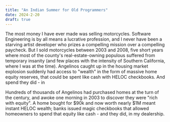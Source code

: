 ```yaml
---
title: "An Indian Summer for Old Programmers"
date: 2024-2-20
draft: true
---
```

The most money I have ever made was selling motorcycles. Software Engineering is by all means a lucrative profession, and I never have been a starving artist developer who prizes a compelling mission over a compelling paycheck. But I sold motorcycles between 2003 and 2008, five short years where most of the county's real-estate-owning populous suffered from temporary insanity (and few places with the intensity of Southern California, where I was at the time). Angelinos caught up in the housing market explosion suddenly had access to "wealth" in the form of massive home equity reserves, that could be spent like cash with HELOC checkbooks. And spend they did - in



Hundreds of thousands of Angelinos had purchased homes at the turn of the century, and awoke one morning in 2003 to discover they were "rich with equity". A home bought for $90k and now worth nearly $1M meant instant HELOC wealth; banks issued magic checkbooks that allowed homeowners to spend that equity like cash - and they did, in my dealership. 
<!--stackedit_data:
eyJoaXN0b3J5IjpbMjA2NDg3NjA2OCwyNjQ1MDQ0MzcsLTQ3MD
I4MTI3MSwtMjA4ODc0NjYxMl19
-->